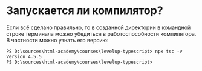 # Запускается ли компилятор?

Если всё сделано правильно, то в созданной директории в командной строке терминала можно убедиться в работоспособности компилятора. В частности можно узнать его версию:

```terminal
PS D:\sources\html-academy\courses\levelup-typescript> npx tsc -v
Version 4.5.5
PS D:\sources\html-academy\courses\levelup-typescript>
```

